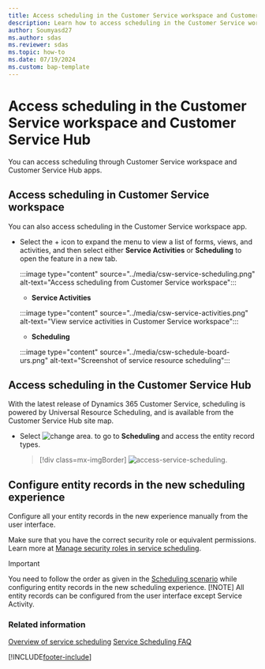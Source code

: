```yaml
---
title: Access scheduling in the Customer Service workspace and Customer Service Hub
description: Learn how to access scheduling in the Customer Service workspace and Customer Service Hub apps.
author: Soumyasd27
ms.author: sdas
ms.reviewer: sdas
ms.topic: how-to 
ms.date: 07/19/2024
ms.custom: bap-template 
---
```


# Access scheduling in the Customer Service workspace and Customer Service Hub

You can access scheduling through Customer Service workspace and Customer Service Hub apps.

## Access scheduling in Customer Service workspace

You can also access scheduling in the Customer Service workspace app.

- Select the + icon to expand the menu to view a list of forms, views, and activities, and then select either **Service Activities** or **Scheduling** to open the feature in a new tab.

  :::image type="content" source="../media/csw-service-scheduling.png" alt-text="Access scheduling from Customer Service workspace":::

   - **Service Activities**
   

    :::image type="content" source="../media/csw-service-activities.png" alt-text="View service activities in Customer Service workspace":::
   - **Scheduling**

    :::image type="content" source="../media/csw-schedule-board-urs.png" alt-text="Screenshot of service resource scheduling":::

## Access scheduling in the Customer Service Hub

With the latest release of Dynamics 365 Customer Service, scheduling is powered by Universal Resource Scheduling, and is available from the Customer Service Hub site map.

- Select ![change area.](../media/change-area-icon.png) to go to **Scheduling** and access the entity record types.

  > [!div class=mx-imgBorder]
  > ![access-service-scheduling.](../media//access-service-scheduling-csh.png)

## Configure entity records in the new scheduling experience

Configure all your entity records in the new experience manually from the user interface.

Make sure that you have the correct security role or equivalent permissions. Learn more at [Manage security roles in service scheduling](manage-security-roles.md).

> [!IMPORTANT]
> You need to follow the order as given in the [Scheduling scenario](basics-service-service-scheduling.md#scheduling-scenario) while configuring entity records in the new scheduling experience.
> [!NOTE]
> All entity records can be configured from the user interface except Service Activity.

### Related information

[Overview of service scheduling](basics-service-service-scheduling.md)
[Service Scheduling FAQ](service-scheduling-faq.md) 

[!INCLUDE[footer-include](../../includes/footer-banner.md)]
